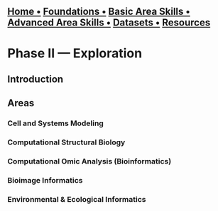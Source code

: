 ## [Home  •](/index.md) [Foundations   •](/foundations.md) [Basic Area Skills  •](/basicskills.md)  [Advanced Area Skills   •](/advancedareaskills.md) [Datasets   •](/datasets.md) [Resources](/resources.md)

# Phase II — Exploration

## Introduction

## Areas
### Cell and Systems Modeling


### Computational Structural Biology


### Computational Omic Analysis (Bioinformatics)


### Bioimage Informatics


### Environmental & Ecological Informatics

